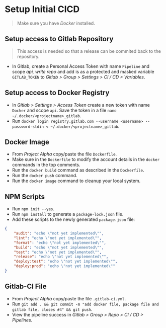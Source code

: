 # Setup Initial CICD

> Make sure you have *Docker* installed.

## Setup access to Gitlab Repository

> This access is needed so that a release can be commited back to the repository.

- In Gitlab, create a Personal Access Token with name `Pipeline` and scope *api, write repo* and add is as a protected and masked variable `GITLAB_TOKEN` to *Gitlab > Group > Settings > CI / CD > Variables*.

## Setup access to Docker Registry

- In *Gitlab > Settings > Access Token* create a new token with name `Docker` and scope `api`. Save the token in a file `nano ~/.docker/<projectname>_gitlab`.
- Run `docker login registry.gitlab.com --username <username> --password-stdin < ~/.docker/<projectname>_gitlab`.

## Docker Image

- From *Project Alpha* copy/paste the file `Dockerfile`.
- Make sure in the `Dockerfile` to modify the account details in the `docker` commands in the top comments.
- Run the `docker build` command as described in the `Dockerfile`.
- Run the `docker push` command.
- Run the `docker image` command to cleanup your local system.

## NPM Scripts

- Run `npm init --yes`.
- Run `npm install` to generate a `package-lock.json` file.
- Add these scripts to the newly generated `package.json` file:
```json
{
    "audit": "echo \"not yet implemented\"",
    "lint": "echo \"not yet implemented\"",
    "format": "echo \"not yet implemented\"",
    "build": "echo \"not yet implemented\"",
    "test": "echo \"not yet implemented\"",
    "release": "echo \"not yet implemented\"",
    "deploy:test": "echo \"not yet implemented\"",
    "deploy:prod": "echo \"not yet implemented\""
}
```

## Gitlab-CI File

- From *Project Alpha* copy/paste the file `.gitlab-ci.yml`.
- Run `git add . && git commit -m "add docker file, package file and gitlab file, closes #4" && git push`.
- View the pipeline success in *Gitlab > Group > Repo > CI / CD > Pipelines*.
